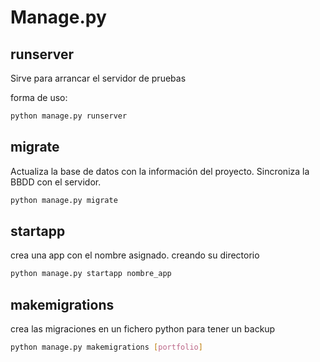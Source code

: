 # Manage.py

<!-- ## startproject

crea un proyecto de django de 0. creando el directorio con el nombre indicado

forma de uso:

```bash
python manage.py startproject nombre_proyecto
``` -->

## runserver

Sirve para arrancar el servidor de pruebas

forma de uso:

```bash
python manage.py runserver
```

## migrate

Actualiza la base de datos con la información del proyecto. Sincroniza la BBDD con el servidor.

```bash
python manage.py migrate
```

## startapp

crea una app con el nombre asignado. creando su directorio

```bash
python manage.py startapp nombre_app
```

## makemigrations

crea las migraciones en un fichero python para tener un backup

```bash
python manage.py makemigrations [portfolio]
```
